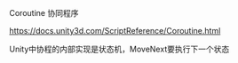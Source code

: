 Coroutine 协同程序

https://docs.unity3d.com/ScriptReference/Coroutine.html

Unity中协程的内部实现是状态机，MoveNext要执行下一个状态

